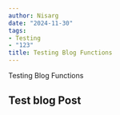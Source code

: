 ```yaml
---
author: Nisarg
date: "2024-11-30"
tags:
- Testing
- "123"
title: Testing Blog Functions
---
```

Testing Blog Functions
<!--more-->
## Test blog Post
